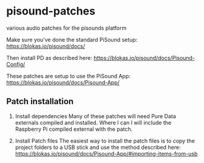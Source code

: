 # pisound-patches
various audio patches for the pisounds platform

Make sure you've done the standard PiSound setup:
https://blokas.io/pisound/docs/

Then install PD as described here:
https://blokas.io/pisound/docs/Pisound-Config/

These patches are setup to use the PiSound App:
https://blokas.io/pisound/docs/Pisound-App/

## Patch installation

1. Install dependencies
Many of these patches will need Pure Data externals compiled and installed. Where I can I will include the Raspberry Pi compiled external with the patch.

2. Install Patch files
The easiest way to install the patch files is to copy the project folders to a USB stick and use the method described here:
https://blokas.io/pisound/docs/Pisound-App/#importing-items-from-usb
